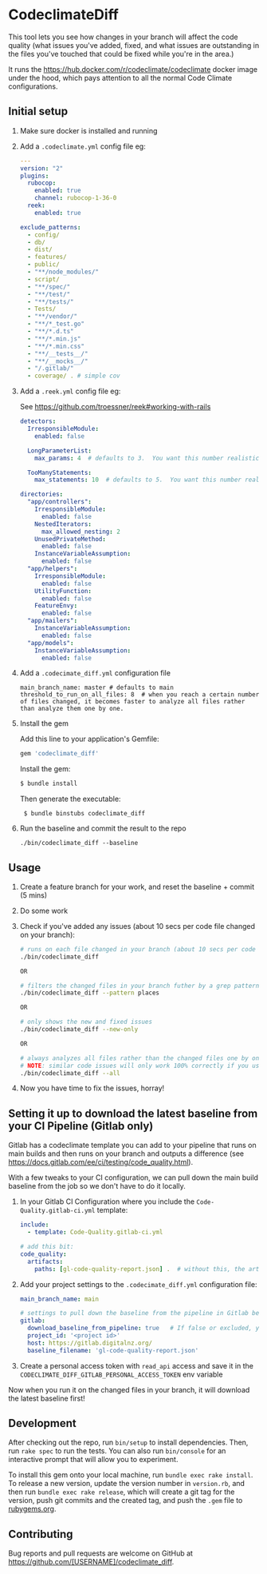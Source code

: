 # CodeclimateDiff

This tool lets you see how changes in your branch will affect the code quality (what issues you've added, fixed, and what issues are outstanding in the files you've touched that could be fixed while you're in the area.)

It runs the https://hub.docker.com/r/codeclimate/codeclimate docker image under the hood, which pays attention to all the normal Code Climate configurations.


## Initial setup

1. Make sure docker is installed and running

2. Add a `.codeclimate.yml` config file eg:
      ```yml
      ---
      version: "2"
      plugins:
        rubocop:
          enabled: true
          channel: rubocop-1-36-0
        reek:
          enabled: true

      exclude_patterns:
        - config/
        - db/
        - dist/
        - features/
        - public/
        - "**/node_modules/"
        - script/
        - "**/spec/"
        - "**/test/"
        - "**/tests/"
        - Tests/
        - "**/vendor/"
        - "**/*_test.go"
        - "**/*.d.ts"
        - "**/*.min.js"
        - "**/*.min.css"
        - "**/__tests__/"
        - "**/__mocks__/"
        - "/.gitlab/"
        - coverage/ . # simple cov
      ```

3. Add a `.reek.yml` config file eg:

      See https://github.com/troessner/reek#working-with-rails 
      ```yml
      detectors:
        IrresponsibleModule:
          enabled: false

        LongParameterList:
          max_params: 4  # defaults to 3.  You want this number realistic but stretchy so we can move it down

        TooManyStatements:
          max_statements: 10  # defaults to 5.  You want this number realistic but stretchy so we can move it down

      directories:
        "app/controllers":
          IrresponsibleModule:
            enabled: false
          NestedIterators:
            max_allowed_nesting: 2
          UnusedPrivateMethod:
            enabled: false
          InstanceVariableAssumption:
            enabled: false
        "app/helpers":
          IrresponsibleModule:
            enabled: false
          UtilityFunction:
            enabled: false
          FeatureEnvy:
            enabled: false
        "app/mailers":
          InstanceVariableAssumption:
            enabled: false
        "app/models":
          InstanceVariableAssumption:
            enabled: false
      ```

4. Add a `.codecimate_diff.yml` configuration file
      ```
      main_branch_name: master # defaults to main
      threshold_to_run_on_all_files: 8  # when you reach a certain number of files changed, it becomes faster to analyze all files rather than analyze them one by one.
      ```

5. Install the gem

    Add this line to your application's Gemfile:

    ```ruby
    gem 'codeclimate_diff'
    ```

    Install the gem:

    ```bash
    $ bundle install
    ```

    Then generate the executable:

        $ bundle binstubs codeclimate_diff


6. Run the baseline and commit the result to the repo

    ```
    ./bin/codeclimate_diff --baseline
    ```

## Usage

1. Create a feature branch for your work, and reset the baseline + commit (5 mins)

2. Do some work

3. Check if you've added any issues (about 10 secs per code file changed on your branch):

    ```bash
    # runs on each file changed in your branch (about 10 secs per code file changed on your branch)
    ./bin/codeclimate_diff

    OR

    # filters the changed files in your branch futher by a grep pattern
    ./bin/codeclimate_diff --pattern places

    OR

    # only shows the new and fixed issues
    ./bin/codeclimate_diff --new-only

    OR

    # always analyzes all files rather than the changed files one by one, even if below the 'threshold_to_run_on_all_files' setting.
    # NOTE: similar code issues will only work 100% correctly if you use this setting (otherwise it might miss a similarity with a file you didn't change and think you fixed it)
    ./bin/codeclimate_diff --all
    ```

4. Now you have time to fix the issues, horray!


## Setting it up to download the latest baseline from your CI Pipeline (Gitlab only)

Gitlab has a codeclimate template you can add to your pipeline that runs on main builds and then runs on your branch and outputs a difference (see https://docs.gitlab.com/ee/ci/testing/code_quality.html).

With a few tweaks to your CI configuration, we can pull down the main build baseline from the job so we don't have to do it locally.

1. In your Gitlab CI Configuration where you include the `Code-Quality.gitlab-ci.yml` template:

      ```yml
      include:
        - template: Code-Quality.gitlab-ci.yml

      # add this bit:
      code_quality:
        artifacts:
          paths: [gl-code-quality-report.json] .  # without this, the artifact can't be downloaded
      ```

2. Add your project settings to the `.codecimate_diff.yml` configuration file:
      ```yml
      main_branch_name: main

      # settings to pull down the baseline from the pipeline in Gitlab before checking your branch
      gitlab:
        download_baseline_from_pipeline: true   # If false or excluded, you will need to generate the baseline manually
        project_id: '<project id>'
        host: https://gitlab.digitalnz.org/
        baseline_filename: 'gl-code-quality-report.json'
      ```

3. Create a personal access token with `read_api` access and save it in the `CODECLIMATE_DIFF_GITLAB_PERSONAL_ACCESS_TOKEN` env variable

Now when you run it on the changed files in your branch, it will download the latest baseline first!

## Development

After checking out the repo, run `bin/setup` to install dependencies. Then, run `rake spec` to run the tests. You can also run `bin/console` for an interactive prompt that will allow you to experiment.

To install this gem onto your local machine, run `bundle exec rake install`. To release a new version, update the version number in `version.rb`, and then run `bundle exec rake release`, which will create a git tag for the version, push git commits and the created tag, and push the `.gem` file to [rubygems.org](https://rubygems.org).

## Contributing

Bug reports and pull requests are welcome on GitHub at https://github.com/[USERNAME]/codeclimate_diff.

